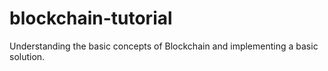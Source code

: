 # blockchain-tutorial
Understanding the basic concepts of Blockchain and implementing a basic solution.
